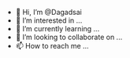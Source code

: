 - 👋 Hi, I’m @Dagadsai
- 👀 I’m interested in ...
- 🌱 I’m currently learning ...
- 💞️ I’m looking to collaborate on ...
- 📫 How to reach me ...

<!---
Dagadsai/Dagadsai is a ✨ special ✨ repository because its `README.md` (this file) appears on your GitHub profile.
You can click the Preview link to take a look at your changes.
--->
